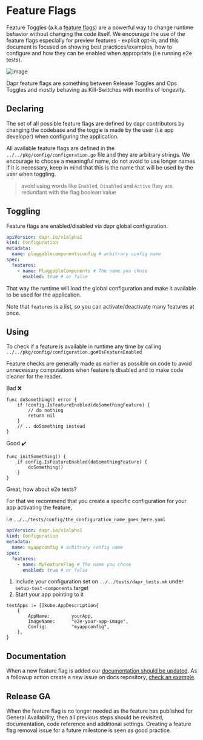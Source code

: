 # Feature Flags

Feature Toggles (a.k.a [feature flags](https://martinfowler.com/articles/feature-toggles.html)) are a powerful way to change runtime behavior without changing the code itself. We encourage the use of the feature flags especially for preview features - explicit opt-in, and this document is focused on showing best practices/examples, how to configure and how they can be enabled when appropriate (i.e running e2e tests).

![image](https://martinfowler.com/articles/feature-toggles/chart-4.png)

Dapr feature flags are something between Release Toggles and Ops Toggles and mostly behaving as Kill-Switches with months of longevity.

## Declaring

The set of all possible feature flags are defined by dapr contributors by changing the codebase and the toggle is made by the user (i.e app developer) when configuring the application.

All available feature flags are defined in the `../../pkg/config/configuration.go` file and they are arbitrary strings. We encourage to choose a meaningful name, do not avoid to use longer names if it is necessary, keep in mind that this is the name that will be used by the user when toggling.

> avoid using words like `Enabled`, `Disabled` and `Active` they are redundant with the flag boolean value

## Toggling

Feature flags are enabled/disabled via dapr global configuration.

```yaml
apiVersion: dapr.io/v1alpha1
kind: Configuration
metadata:
  name: pluggablecomponentsconfig # arbitrary config name
spec:
  features:
    - name: PluggableComponents # The name you chose
      enabled: true # or false
```

That way the runtime will load the global configuration and make it available to be used for the application.

Note that `features` is a list, so you can activate/deactivate many features at once.

## Using

To check if a feature is available in runtime any time by calling `../../pkg/config/configuration.go#IsFeatureEnabled`

Feature checks are generally made as earlier as possible on code to avoid unnecessary computations when feature is disabled and to make code cleaner for the reader.

Bad :x:

```golang
func doSomething() error {
    if !config.IsFeatureEnabled(doSomethingFeature) {
        // do nothing
        return nil
    }
    // .. doSomething instead
}
```

Good :heavy_check_mark:

```golang
func initSomething() {
    if config.IsFeatureEnabled(doSomethingFeature) {
        doSomething()
    }
}
```

Great, how about e2e tests?

For that we recommend that you create a specific configuration for your app activating the feature,

i.e `../../tests/config/the_configuration_name_goes_here.yaml`

```yaml
apiVersion: dapr.io/v1alpha1
kind: Configuration
metadata:
  name: myappconfig # arbitrary config name
spec:
  features:
    - name: MyFeatureFlag # The name you chose
      enabled: true # or false
```

1. Include your configuration set on `../../tests/dapr_tests.mk` under `setup-test-components` target
2. Start your app pointing to it

```golang
testApps := []kube.AppDescription{
    {
        AppName:        yourApp,
        ImageName:      "e2e-your-app-image",
        Config:         "myappconfig",
    },
}
```

## Documentation

When a new feature flag is added our [documentation should be updated](https://github.com/dapr/docs/blob/4674817212c141acd4256a4d3ac441d5559f1eef/daprdocs/content/en/operations/support/support-preview-features.md). As a followup action create a new issue on docs repository, [check an example](https://github.com/dapr/docs/issues/2786).

## Release GA

When the feature flag is no longer needed as the feature has published for General Availability, then all previous steps should be revisited, documentation, code reference and additional settings. Creating a feature flag removal issue for a future milestone is seen as good practice.
